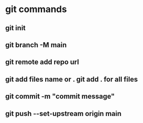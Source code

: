 # git commands
## git init 
## git branch -M main
## git remote add repo url
## git add files name or . git add . for all files
## git commit -m "commit message"
## git push --set-upstream origin main
